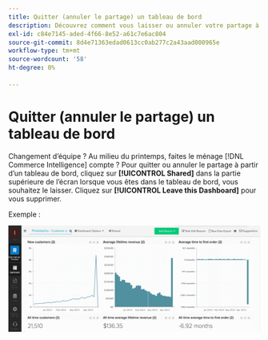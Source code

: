 ```yaml
---
title: Quitter (annuler le partage) un tableau de bord
description: Découvrez comment vous laisser ou annuler votre partage à partir d’un tableau de bord.
exl-id: c84e7145-aded-4f66-8e52-a61c7e6ac804
source-git-commit: 8d4e71363edad0613cc0ab277c2a43aad000965e
workflow-type: tm+mt
source-wordcount: '58'
ht-degree: 0%

---
```


# Quitter (annuler le partage) un tableau de bord

Changement d’équipe ? Au milieu du printemps, faites le ménage [!DNL Commerce Intelligence] compte ? Pour quitter ou annuler le partage à partir d’un tableau de bord, cliquez sur **[!UICONTROL Shared]** dans la partie supérieure de l’écran lorsque vous êtes dans le tableau de bord, vous souhaitez le laisser. Cliquez sur **[!UICONTROL Leave this Dashboard]** pour vous supprimer.

Exemple :

![quitter le tableau de bord](../../assets/Leave_Dashboard.gif)
